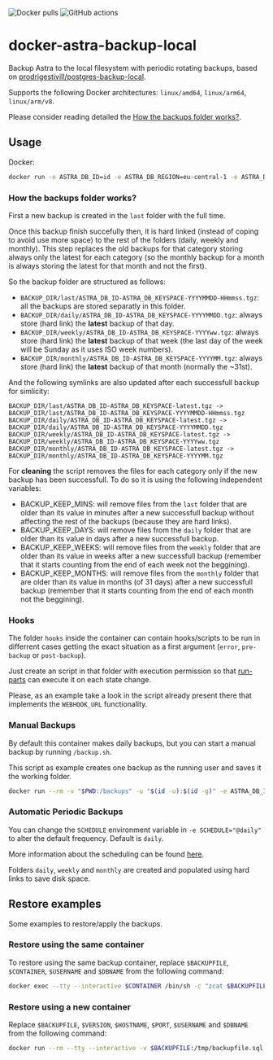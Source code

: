 ![Docker pulls](https://img.shields.io/docker/pulls/jgrehl/astra-backup-local)
![GitHub actions](https://github.com/jgrehl/docker-astra-backup-local/actions/workflows/ci.yml/badge.svg?branch=main)

# docker-astra-backup-local

Backup Astra to the local filesystem with periodic rotating backups, based on [prodrigestivill/postgres-backup-local](https://hub.docker.com/r/prodrigestivill/postgres-backup-local/).

Supports the following Docker architectures: `linux/amd64`, `linux/arm64`, `linux/arm/v8`.

Please consider reading detailed the [How the backups folder works?](#how-the-backups-folder-works).

## Usage

Docker:

```sh
docker run -e ASTRA_DB_ID=id -e ASTRA_DB_REGION=eu-central-1 -e ASTRA_DB_SECURE_BUNDLE_FILE=scb_path -e ASTRA_DB_KEYSPACE=keyspace -e ASTRA_DB_PASSWORD=password  jgrehl/astra-backup-local
```

### How the backups folder works?

First a new backup is created in the `last` folder with the full time.

Once this backup finish succefully then, it is hard linked (instead of coping to avoid use more space) to the rest of the folders (daily, weekly and monthly). This step replaces the old backups for that category storing always only the latest for each category (so the monthly backup for a month is always storing the latest for that month and not the first).

So the backup folder are structured as follows:

* `BACKUP_DIR/last/ASTRA_DB_ID-ASTRA_DB_KEYSPACE-YYYYMMDD-HHmmss.tgz`: all the backups are stored separatly in this folder.
* `BACKUP_DIR/daily/ASTRA_DB_ID-ASTRA_DB_KEYSPACE-YYYYMMDD.tgz`: always store (hard link) the **latest** backup of that day.
* `BACKUP_DIR/weekly/ASTRA_DB_ID-ASTRA_DB_KEYSPACE-YYYYww.tgz`: always store (hard link) the **latest** backup of that week (the last day of the week will be Sunday as it uses ISO week numbers).
* `BACKUP_DIR/monthly/ASTRA_DB_ID-ASTRA_DB_KEYSPACE-YYYYMM.tgz`: always store (hard link) the **latest** backup of that month (normally the ~31st).

And the following symlinks are also updated after each successfull backup for simlicity:

```
BACKUP_DIR/last/ASTRA_DB_ID-ASTRA_DB_KEYSPACE-latest.tgz -> BACKUP_DIR/last/ASTRA_DB_ID-ASTRA_DB_KEYSPACE-YYYYMMDD-HHmmss.tgz
BACKUP_DIR/daily/ASTRA_DB_ID-ASTRA_DB_KEYSPACE-latest.tgz -> BACKUP_DIR/daily/ASTRA_DB_ID-ASTRA_DB_KEYSPACE-YYYYMMDD.tgz
BACKUP_DIR/weekly/ASTRA_DB_ID-ASTRA_DB_KEYSPACE-latest.tgz -> BACKUP_DIR/weekly/ASTRA_DB_ID-ASTRA_DB_KEYSPACE-YYYYww.tgz
BACKUP_DIR/monthly/ASTRA_DB_ID-ASTRA_DB_KEYSPACE-latest.tgz -> BACKUP_DIR/monthly/ASTRA_DB_ID-ASTRA_DB_KEYSPACE-YYYYMM.tgz
```

For **cleaning** the script removes the files for each category only if the new backup has been successfull.
To do so it is using the following independent variables:

* BACKUP_KEEP_MINS: will remove files from the `last` folder that are older than its value in minutes after a new successfull backup without affecting the rest of the backups (because they are hard links).
* BACKUP_KEEP_DAYS: will remove files from the `daily` folder that are older than its value in days after a new successfull backup.
* BACKUP_KEEP_WEEKS: will remove files from the `weekly` folder that are older than its value in weeks after a new successfull backup (remember that it starts counting from the end of each week not the beggining).
* BACKUP_KEEP_MONTHS: will remove files from the `monthly` folder that are older than its value in months (of 31 days) after a new successfull backup (remember that it starts counting from the end of each month not the beggining).

### Hooks

The folder `hooks` inside the container can contain hooks/scripts to be run in differrent cases getting the exact situation as a first argument (`error`, `pre-backup` or `post-backup`).

Just create an script in that folder with execution permission so that [run-parts](https://manpages.debian.org/stable/debianutils/run-parts.8.en.html) can execute it on each state change.

Please, as an example take a look in the script already present there that implements the `WEBHOOK_URL` functionality.

### Manual Backups

By default this container makes daily backups, but you can start a manual backup by running `/backup.sh`.

This script as example creates one backup as the running user and saves it the working folder.

```sh
docker run --rm -v "$PWD:/backups" -u "$(id -u):$(id -g)" -e ASTRA_DB_ID=id -e ASTRA_DB_REGION=eu-central-1 -e ASTRA_DB_SECURE_BUNDLE_FILE=scb_path -e ASTRA_DB_KEYSPACE=keyspace -e ASTRA_DB_PASSWORD=password  jgrehl/astra-backup-local /backup.sh
```

### Automatic Periodic Backups

You can change the `SCHEDULE` environment variable in `-e SCHEDULE="@daily"` to alter the default frequency. Default is `daily`.

More information about the scheduling can be found [here](http://godoc.org/github.com/robfig/cron#hdr-Predefined_schedules).

Folders `daily`, `weekly` and `monthly` are created and populated using hard links to save disk space.

## Restore examples

Some examples to restore/apply the backups.

### Restore using the same container

To restore using the same backup container, replace `$BACKUPFILE`, `$CONTAINER`, `$USERNAME` and `$DBNAME` from the following command:

```sh
docker exec --tty --interactive $CONTAINER /bin/sh -c "zcat $BACKUPFILE | psql --username=$USERNAME --dbname=$DBNAME -W"
```

### Restore using a new container

Replace `$BACKUPFILE`, `$VERSION`, `$HOSTNAME`, `$PORT`, `$USERNAME` and `$DBNAME` from the following command:

```sh
docker run --rm --tty --interactive -v $BACKUPFILE:/tmp/backupfile.sql.gz postgres:$VERSION /bin/sh -c "zcat /tmp/backupfile.sql.gz | psql --host=$HOSTNAME --port=$PORT --username=$USERNAME --dbname=$DBNAME -W"
```
